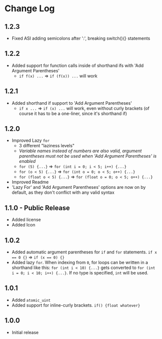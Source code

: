 # Change Log
  
## 1.2.3
- Fixed ASI adding semicolons after ':', breaking switch(){} statements

## 1.2.2
- Added support for function calls inside of shorthand ifs with 'Add Argument Parentheses'
  - `if f(x) ...` => `if (f(x)) ...` will work

## 1.2.1
- Added shorthand if support to 'Add Argument Parentheses'
  - `if x ...` => `if (x) ...` will work, even without curly brackets (of course it has to be a one-liner, since it's shorthand if)

## 1.2.0
- Improved Lazy `for`
  - 3 different "laziness levels"
  - *Variable names instead of numbers are also valid, argument parentheses must not be used when 'Add Argument Parentheses' is enabled*
  - `for (5) {...}` => `for (int i = 0; i < 5; i++) {...}`
  - `for (o < 5) {...}` => `for (int o = 0; o < 5; o++) {...}`
  - `for (float o < 5) {...}` => `for (float o = 0; o < 5; o++) {...}`
- Improved Readme
- 'Lazy For' and 'Add Argument Parentheses' options are now on by default, as they don't conflict with any valid syntax

## 1.1.0 - Public Release
- Added license
- Added Icon

## 1.0.2
- Added automatic argument parentheses for `if` and `for` statements. `if x == 0 {}` => `if (x == 0) {}`
- Added lazy `for`. When indexing from `0`, for loops can be written in a shorthand like this: `for (int i < 10) {...}` gets converted to `for (int i = 0; i < 10; i++) {...}`. If no type is specified, `int` will be used.

## 1.0.1
- Added `atomic_uint`
- Added support for inline-curly brackets. `if() {float whatever}`

## 1.0.0
- Initial release
